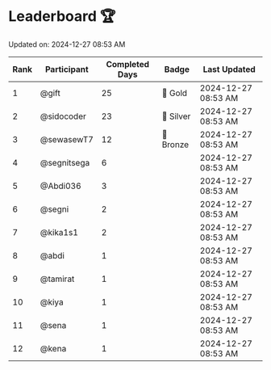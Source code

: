# Leaderboard 🏆

Updated on: 2024-12-27 08:53 AM

| Rank | Participant       | Completed Days | Badge      | Last Updated         |
|------|-------------------|----------------|------------|----------------------|
| 1    | @gift             | 25             | 🏅 Gold     | 2024-12-27 08:53 AM |
| 2    | @sidocoder        | 23             | 🥈 Silver   | 2024-12-27 08:53 AM |
| 3    | @sewasewT7        | 12             | 🥉 Bronze   | 2024-12-27 08:53 AM |
| 4    | @segnitsega       | 6              |            | 2024-12-27 08:53 AM |
| 5    | @Abdi036          | 3              |            | 2024-12-27 08:53 AM |
| 6    | @segni            | 2              |            | 2024-12-27 08:53 AM |
| 7    | @kika1s1          | 2              |            | 2024-12-27 08:53 AM |
| 8    | @abdi             | 1              |            | 2024-12-27 08:53 AM |
| 9    | @tamirat          | 1              |            | 2024-12-27 08:53 AM |
| 10   | @kiya             | 1              |            | 2024-12-27 08:53 AM |
| 11   | @sena             | 1              |            | 2024-12-27 08:53 AM |
| 12   | @kena             | 1              |            | 2024-12-27 08:53 AM |

